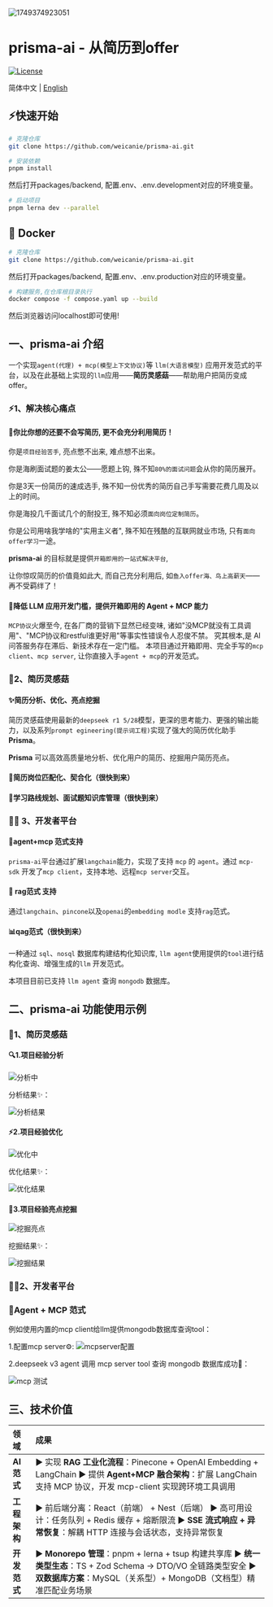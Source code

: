 ![1749374923051](images/readme/1749374923051.png)

# prisma-ai - 从简历到offer

[![License](https://img.shields.io/badge/License-Apache%202.0-blue.svg)](...)

简体中文 | [English](i18n/README-EN.md)

## ⚡快速开始

```bash
# 克隆仓库
git clone https://github.com/weicanie/prisma-ai.git

# 安装依赖
pnpm install
```

然后打开packages/backend, 配置.env、.env.development对应的环境变量。

```bash
# 启动项目
pnpm lerna dev --parallel
```

## 🐳 Docker

```bash
# 克隆仓库
git clone https://github.com/weicanie/prisma-ai.git
```

然后打开packages/backend, 配置.env、.env.production对应的环境变量。

```bash
# 构建服务,在仓库根目录执行
docker compose -f compose.yaml up --build
```

然后浏览器访问localhost即可使用!

## 一、prisma-ai 介绍

一个实现`agent(代理) + mcp(模型上下文协议)`等 `llm(大语言模型)` 应用开发范式的平台，以及在此基础上实现的`llm`应用——**简历灵感菇**——帮助用户把简历变成offer。

### ⚡1、解决核心痛点

#### 🎯你比你想的还要不会写简历, 更不会充分利用简历！

你是`项目经验苦手`, 亮点憋不出来, 难点想不出来。

你是海刷面试题的姜太公——愿题上钩, 殊不知`80%的面试问题`会从你的简历展开。

你是3天一份简历的速成选手, 殊不知一份优秀的简历自己手写需要花费几周及以上的时间。

你是海投几千面试几个的耐投王, 殊不知必须`面向岗位定制简历`。

你是公司用啥我学啥的"实用主义者", 殊不知在残酷的互联网就业市场, 只有`面向offer学习`一途。

**prisma-ai** 的目标就是提供`开箱即用的一站式解决平台`,

让你惊叹简历的价值竟如此大, 而自己充分利用后, 如`鱼入offer海、鸟上高薪天`——再不受羁绊了！

#### 🎯降低 LLM 应用开发门槛，提供开箱即用的 Agent + MCP 能力

`MCP协议`火爆至今, 在各厂商的营销下显然已经变味, 诸如"没MCP就没有工具调用"、"MCP协议和restful谁更好用"等事实性错误令人忍俊不禁。
究其根本,是 AI 问答服务存在滞后、新技术存在一定门槛。
本项目通过开箱即用、完全手写的`mcp client`、`mcp server`, 让你直接入手`agent + mcp`的开发范式。

### 📝2、简历灵感菇

#### ✨简历分析、优化、亮点挖掘

简历灵感菇使用最新的`deepseek r1 5/28`模型，更深的思考能力、更强的输出能力，以及系列`prompt egineering(提示词工程)`实现了强大的简历优化助手 **Prisma**。

**Prisma** 可以高效高质量地分析、优化用户的简历、挖掘用户简历亮点。

#### 💼简历岗位匹配化、契合化（很快到来）

#### 🚀学习路线规划、面试题知识库管理（很快到来）

### 👨‍💻 3、开发者平台

#### 🤖agent+mcp 范式支持

`prisma-ai`平台通过扩展`langchain`能力，实现了支持 `mcp` 的 `agent`。通过 `mcp-sdk` 开发了`mcp client`，支持本地、远程`mcp server`交互。

#### 🔄 rag范式 支持

通过`langchain`、`pincone`以及`openai`的`embedding modle` 支持`rag`范式。

#### 📊qag范式（很快到来）

一种通过 `sql`、`nosql` 数据库构建结构化知识库, `llm agent`使用提供的`tool`进行结构化查询、增强生成的`llm` 开发范式。

本项目目前已支持 `llm agent` 查询 `mongodb` 数据库。

## 二、prisma-ai 功能使用示例

### 📝1、简历灵感菇

#### 🔍1.项目经验分析

![分析中](./images/readme/分析中.png)

分析结果✨：

![分析结果](./images/readme/分析结果.png)

#### ⚡2.项目经验优化

![优化中](./images/readme/优化中.png)

优化结果✨：

![优化结果](./images/readme/优化结果.png)

#### 💎3.项目经验亮点挖掘

![挖掘亮点](./images/readme/挖掘亮点.png)

挖掘结果✨：

![挖掘结果](./images/readme/挖掘结果.png)

### 👨‍💻2、开发者平台

### 🤖Agent + MCP 范式

例如使用内置的mcp client给llm提供mongodb数据库查询tool：

1.配置mcp server⚙️:
![mcpserver配置](./images/readme/mcpserver配置.png)

2.deepseek v3 agent 调用 mcp server tool 查询 mongodb 数据库成功🚀：

![mcp 测试](./images/readme/mcp%20测试.png)

## 三、技术价值

| 领域         | 成果                                                                                                                                                                                      |
| :----------- | :---------------------------------------------------------------------------------------------------------------------------------------------------------------------------------------- |
| **AI 范式**  | ▶️ 实现 **RAG 工业化流程**：Pinecone + OpenAI Embedding + LangChain ▶️ 提供 **Agent+MCP 融合架构**：扩展 LangChain 支持 MCP 协议，开发 mcp-client 实现跨环境工具调用                      |
| **工程架构** | ▶️ 前后端分离：React（前端） + Nest（后端） ▶️ 高可用设计：任务队列 + Redis 缓存 + 熔断限流 ▶️ **SSE 流式响应 + 异常恢复**：解耦 HTTP 连接与会话状态，支持异常恢复                        |
| **开发范式** | ▶️ **Monorepo 管理**：pnpm + lerna + tsup 构建共享库 ▶️ **统一类型生态**：TS + Zod Schema → DTO/VO 全链路类型安全 ▶️ **双数据库方案**：MySQL（关系型）+ MongoDB（文档型）精准匹配业务场景 |
